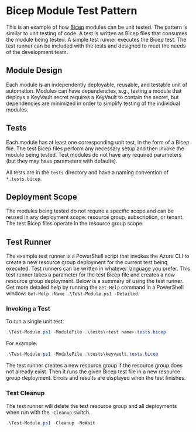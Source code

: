 # Bicep Module Test Pattern

This is an example of how [Bicep](https://aka.ms/bicep) modules can be unit tested. The pattern is similar to unit testing of code. A test is written as Bicep files that consumes the module being tested. A simple test runner executes the Bicep test. The test runner can be included with the tests and designed to meet the needs of the development team.

## Module Design

Each module is an independently deployable, reusable, and testable unit of automation. Modules can have dependencies, e.g., testing a module that deploys a KeyVault secret requires a KeyVault to contain the secret, but dependencies are minimized in order to simplify testing of the individual modules.

## Tests

Each module has at least one corresponding unit test, in the form of a Bicep file. The test Bicep files perform any necessary setup and then invoke the module being tested. Test modules do not have any required parameters (but they may have parameters with defaults).

All tests are in the `tests` directory and have a naming convention of `*.tests.bicep`.

## Deployment Scope

The modules being tested do not require a specific scope and can be reused in any deployment scope: resource group, subscription, or tenant. The test Bicep files operate in the resource group scope.

## Test Runner

The example test runner is a PowerShell script that invokes the Azure CLI to create a new resource group deployment for the current test being executed. Test runners can be written in whatever language you prefer. This test runner takes a parameter for the test Bicep file and creates a new resource group deployment. Below is a summary of using the test runner. Get more detailed help by running the `Get-Help` command in a PowerShell window: `Get-Help -Name .\Test-Module.ps1 -Detailed`.

### Invoking a Test

To run a single unit test:

```PowerShell
.\Test-Module.ps1 -ModuleFile .\tests\<test name>.tests.bicep
```

For example:

```PowerShell
.\Test-Module.ps1 -ModuleFile .\tests\keyvault.tests.bicep
```

The test runner creates a new resource group if the resource group does not already exist. Then it runs the given Bicep test file in a new resource group deployment. Errors and results are displayed when the test finishes.

### Test Cleanup

The test runner will delete the test resource group and all deployments when run with the `-Cleanup` switch.

```PowerShell
.\Test-Module.ps1 -Cleanup -NoWait
```
